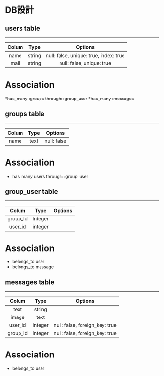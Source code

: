 # DB設計

## users table
***

| Colum | Type   | Options                                  |
|:-----:|:------:|:----------------------------------------:|
| name  | string | null: false, unique: true, index: true   |
| mail  | string | null: false, unique: true                |

# Association
 *has_many :groups through: :group_user
 *has_many :messages

## groups table
***

| Colum | Type | Options     |
|:-----:|:----:|:-----------:|
| name  | text | null: false |

# Association
 * has_many users through: :group_user

## group_user table
***

| Colum    | Type    | Options |
|:--------:|:-------:|:-------:|
| group_id | integer |         |
| user_id  | integer |         |

# Association
 * belongs_to user
 * belongs_to massage

## messages table
***

| Colum    | Type    | Options                        |
|:--------:|:-------:|:------------------------------:|
| text     | string  |                                |
| image    | text    |                                |
| user_id  | integer | null: false, foreign_key: true |
| group_id | integer | null: false, foreign_key: true |

# Association
 * belongs_to user
